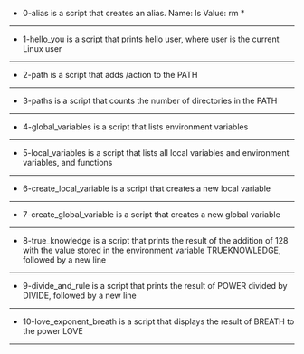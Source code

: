 * 0-alias is a script that creates an alias. Name: ls Value: rm *
----------------------------------
* 1-hello_you is a script that prints hello user, where user is the current Linux user
---------------------------------
* 2-path is a script that adds /action to the PATH
------------------------------
* 3-paths is a script that counts the number of directories in the PATH
----------------------------------
* 4-global_variables is a script that lists environment variables
-----------------------------------
* 5-local_variables is  a script that lists all local variables and environment variables, and functions
-------------------------------
* 6-create_local_variable is a script that creates a new local variable
----------------------------
* 7-create_global_variable is a script that creates a new global variable
-----------------------------
* 8-true_knowledge is a script that prints the result of the addition of 128 with the value stored in the environment variable TRUEKNOWLEDGE, followed by a new line
--------------------------------------------------------------
* 9-divide_and_rule is a script that prints the result of POWER divided by DIVIDE, followed by a new line
-------------------------------------
* 10-love_exponent_breath is a script that displays the result of BREATH to the power LOVE
-----------------------------


